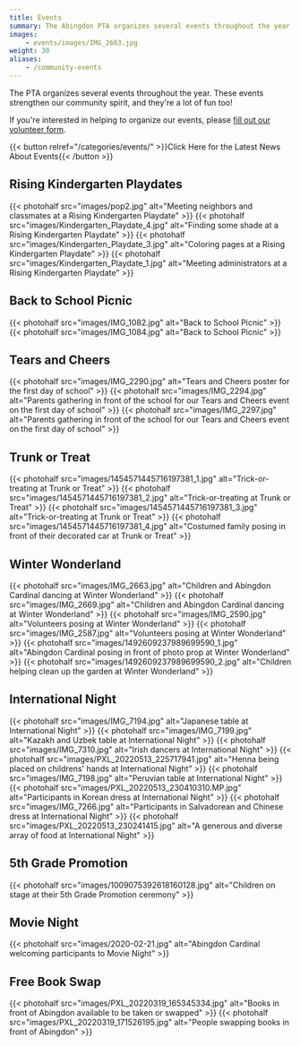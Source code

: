 ```yaml
---
title: Events
summary: The Abingdon PTA organizes several events throughout the year.
images:
    - events/images/IMG_2663.jpg
weight: 30
aliases:
    - /community-events
---
```


The PTA organizes several events throughout the year. These events strengthen our community spirit, and they're a lot of fun too!

If you're interested in helping to organize our events, please [fill out our volunteer form](https://docs.google.com/forms/d/e/1FAIpQLSf50HFDkNfDxP5VfE2LzsxKbUPZdmRGQTeNEUhXkU_qLCLWZQ/viewform?usp=sf_link).

{{< button relref="/categories/events/" >}}Click Here for the Latest News About Events{{< /button >}}

## Rising Kindergarten Playdates

{{< photohalf src="images/pop2.jpg" alt="Meeting neighbors and classmates at a Rising Kindergarten Playdate" >}}
{{< photohalf src="images/Kindergarten_Playdate_4.jpg" alt="Finding some shade at a Rising Kindergarten Playdate" >}}
{{< photohalf src="images/Kindergarten_Playdate_3.jpg" alt="Coloring pages at a Rising Kindergarten Playdate" >}}
{{< photohalf src="images/Kindergarten_Playdate_1.jpg" alt="Meeting administrators at a Rising Kindergarten Playdate" >}}

## Back to School Picnic

{{< photohalf src="images/IMG_1082.jpg" alt="Back to School Picnic" >}}
{{< photohalf src="images/IMG_1084.jpg" alt="Back to School Picnic" >}}

## Tears and Cheers

{{< photohalf src="images/IMG_2290.jpg" alt="Tears and Cheers poster for the first day of school" >}}
{{< photohalf src="images/IMG_2294.jpg" alt="Parents gathering in front of the school for our Tears and Cheers event on the first day of school" >}}
{{< photohalf src="images/IMG_2297.jpg" alt="Parents gathering in front of the school for our Tears and Cheers event on the first day of school" >}}

## Trunk or Treat

{{< photohalf src="images/1454571445716197381_1.jpg" alt="Trick-or-treating at Trunk or Treat" >}}
{{< photohalf src="images/1454571445716197381_2.jpg" alt="Trick-or-treating at Trunk or Treat" >}}
{{< photohalf src="images/1454571445716197381_3.jpg" alt="Trick-or-treating at Trunk or Treat" >}}
{{< photohalf src="images/1454571445716197381_4.jpg" alt="Costumed family posing in front of their decorated car at Trunk or Treat" >}}

## Winter Wonderland

{{< photohalf src="images/IMG_2663.jpg" alt="Children and Abingdon Cardinal dancing at Winter Wonderland" >}}
{{< photohalf src="images/IMG_2669.jpg" alt="Children and Abingdon Cardinal dancing at Winter Wonderland" >}}
{{< photohalf src="images/IMG_2590.jpg" alt="Volunteers posing at Winter Wonderland" >}}
{{< photohalf src="images/IMG_2587.jpg" alt="Volunteers posing at Winter Wonderland" >}}
{{< photohalf src="images/1492609237989699590_1.jpg" alt="Abingdon Cardinal posing in front of photo prop at Winter Wonderland" >}}
{{< photohalf src="images/1492609237989699590_2.jpg" alt="Children helping clean up the garden at Winter Wonderland" >}}

## International Night

{{< photohalf src="images/IMG_7194.jpg" alt="Japanese table at International Night" >}}
{{< photohalf src="images/IMG_7199.jpg" alt="Kazakh and Uzbek table at International Night" >}}
{{< photohalf src="images/IMG_7310.jpg" alt="Irish dancers at International Night" >}}
{{< photohalf src="images/PXL_20220513_225717941.jpg" alt="Henna being placed on childrens' hands at International Night" >}}
{{< photohalf src="images/IMG_7198.jpg" alt="Peruvian table at International Night" >}}
{{< photohalf src="images/PXL_20220513_230410310.MP.jpg" alt="Participants in Korean dress at International Night" >}}
{{< photohalf src="images/IMG_7266.jpg" alt="Participants in Salvadorean and Chinese dress at International Night" >}}
{{< photohalf src="images/PXL_20220513_230241415.jpg" alt="A generous and diverse array of food at International Night" >}}

## 5th Grade Promotion

{{< photohalf src="images/1009075392618160128.jpg" alt="Children on stage at their 5th Grade Promotion ceremony" >}}

## Movie Night

{{< photohalf src="images/2020-02-21.jpg" alt="Abingdon Cardinal welcoming participants to Movie Night" >}}

## Free Book Swap

{{< photohalf src="images/PXL_20220319_165345334.jpg" alt="Books in front of Abingdon available to be taken or swapped" >}}
{{< photohalf src="images/PXL_20220319_171526195.jpg" alt="People swapping books in front of Abingdon" >}}